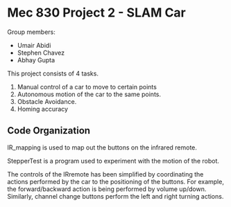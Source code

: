 # Mec 830 Project 2 - SLAM Car

Group members:
* Umair Abidi
* Stephen Chavez
* Abhay Gupta

This project consists of 4 tasks. 
1. Manual control of a car to move to certain points
2. Autonomous motion of the car to the same points.
3. Obstacle Avoidance.
4. Homing accuracy

## Code Organization

IR_mapping is used to map out the buttons on the infrared remote.

StepperTest is a program used to experiment with the motion of the robot.

The controls of the IRremote has been simplified by coordinating the actions performed by the car to the positioning of the buttons. For example, the 
forward/backward action is being performed by volume up/down. Similarly, channel change buttons perform the left and right turning actions.
